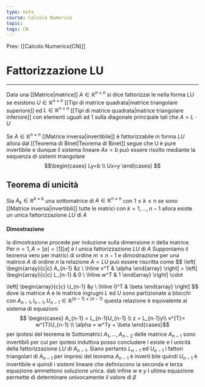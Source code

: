 ```yaml
---
type: nota
course: Calcolo Numerico
topic: 
tags: CN
---
```


Prev: [[Calcolo Numerico(CN)]]

# Fattorizzazione LU
---
Data una [[Matrice|matrice]] $A \in \mathbb{R}^{n\times n}$ si dice fattorizzai le nella forma LU se esistono $U\in \mathbb{R}^{n\times n}$  [[Tipi di matrice quadrata|matrice triangolare superiore]] ed $L\in \mathbb{R}^{n\times n}$ [[Tipi di matrice quadrata|matrice triangolare inferiore]] con elementi uguali ad 1 sulla diagonale principale tali che $A = L\cdot U$ 



Se $A \in \mathbb{R}^{n\times n}$ [[Matrice inversa|invertibile]] è fattorizzabile in forma $LU$ allora dal [[Teorema di Binet|Teorema di Binet]] segue che U è pure invertibile e dunque il sistema lineare $Ax = b$ può essere risolto mediante la sequenza di sistemi triangolare 
$$\begin{cases}
Ly=b \\
Ux=y
\end{cases}
$$
## Teorema di unicità 
Sia $A_k \in \mathbb{R}^{k\times k}$  una sottomatrice di $A \in \mathbb{R}^{n\times n}$ con $1\leq k\leq n$ se sono [[Matrice inversa|invertibili]] tutte le matrici con $k= 1,\dots,n-1$   allora esiste un unica fattorizzazione $LU$ di $A$

#### Dimostrazione
la dimostrazione procede per induzione sulla dimensione $n$ della matrice. Per $n=1, A=[a] = [1][a]$ è l unica fattorizzazione $LU$ di $A$ Supponiamo il teorema vero per matrici di ordine $m \leq n-1$ e dimostrazione per una matrice $A$ di ordine $n$ la relazione $A = LU$ può essere riscritta come 
$$
 \left[
 \begin{array}{c|c}
  A_{n-1} &z \\
  \hline
  v^T & \alpha
 \end{array} 
 \right] = 
 \left[
 \begin{array}{c|c}
  L_{n-1} & 0 \\
  \hline 
  w^T & 1
 \end{array} 
 \right] 
 \cdot
 
 \left[
 \begin{array}{c|c}
  U_{n-1} &y \\
  \hline
  0^T & \beta
 \end{array} 
 \right] 
$$
dove la matrice A e le matrice ingrugnì $L$ ed $U$ sono partizionate a blocchi con $A_{n-1}, l_{n-1}, U_{n-1} \in \mathbb{R}^{(n-1) \times (n-1)}$   questa relazione è equivalente al sistema di equazioni
$$
\begin{cases}
A_{n-1} = L_{n-1}U_{n-1} \\
z = L_{n-1}y\\
v^{T}= w^{T}U_{n-1} \\
\alpha = w^Ty + \beta
\end{cases}$$
per ipotesi del teorema le Sottomatrici $A_1, \dots,A_{n-2}$ delle matrice $A_{n-1}$ sono invertibili per cui  per ipotesi induttiva posso concludere l esiste e l unicità della fattorizzazione $LU$ di $A_{n-1}$.
Siano pertanto $L_{n-1}$ ed $U_{n-1}$ i fattori triangolari di $A_{n-1}$ per impresi del teorema $A_{n-1}$ è inverti bile quindi $U_{n-1}$ è invertibile e quindi i sistemi lineare che definiscono la seconda e terza equazione ammettono soluzione unica. dati infine $w$ e $y$ l ultima equazione permette di determinare univocamente il valore di $\beta$ 


